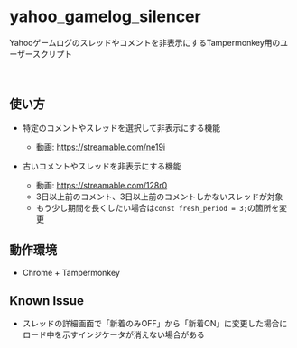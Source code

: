 # yahoo_gamelog_silencer
Yahooゲームログのスレッドやコメントを非表示にするTampermonkey用のユーザースクリプト
</br>
</br>
</br>


## 使い方
- 特定のコメントやスレッドを選択して非表示にする機能
  - 動画: https://streamable.com/ne19i 

- 古いコメントやスレッドを非表示にする機能
  - 動画: https://streamable.com/128r0
  - 3日以上前のコメント、3日以上前のコメントしかないスレッドが対象
  - もう少し期間を長くしたい場合は`const fresh_period = 3;`の箇所を変更


## 動作環境
- Chrome + Tampermonkey

## Known Issue
- スレッドの詳細画面で「新着のみOFF」から「新着ON」に変更した場合にロード中を示すインジケータが消えない場合がある
